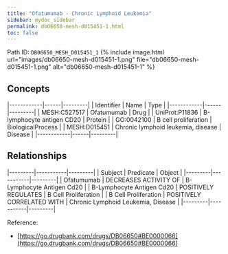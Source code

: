 ```yaml
---
title: "Ofatumumab - Chronic Lymphoid Leukemia"
sidebar: mydoc_sidebar
permalink: db06650-mesh-d015451-1.html
toc: false 
---
```



Path ID: `DB06650_MESH_D015451_1`
{% include image.html url="images/db06650-mesh-d015451-1.png" file="db06650-mesh-d015451-1.png" alt="db06650-mesh-d015451-1" %}

## Concepts

|------------|------|---------|
| Identifier | Name | Type    |
|------------|------|---------|
| MESH:C527517 | Ofatumumab | Drug |
| UniProt:P11836 | B-lymphocyte antigen CD20 | Protein |
| GO:0042100 | B cell proliferation | BiologicalProcess |
| MESH:D015451 | Chronic lymphoid leukemia, disease | Disease |
|------------|------|---------|

## Relationships

|---------|-----------|---------|
| Subject | Predicate | Object  |
|---------|-----------|---------|
| Ofatumumab | DECREASES ACTIVITY OF | B-Lymphocyte Antigen Cd20 |
| B-Lymphocyte Antigen Cd20 | POSITIVELY REGULATES | B Cell Proliferation |
| B Cell Proliferation | POSITIVELY CORRELATED WITH | Chronic Lymphoid Leukemia, Disease |
|---------|-----------|---------|

Reference: 
  - [https://go.drugbank.com/drugs/DB06650#BE0000066](https://go.drugbank.com/drugs/DB06650#BE0000066)

